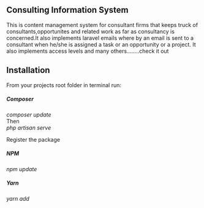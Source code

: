 <h2>Consulting Information System</h2>
This is content management system for consultant firms that keeps truck of consultants,opportunites and related work as far as consultancy is concerned.It also implements laravel emails where by an email is sent to a consultant when he/she is assigned a task or an opportunity or a project.
It also implements access levels and many others........check it out
<h2>Installation</h2>
From your projects root folder in terminal run:
<h5>Composer</h5>
<i>composer update</i><br/>
Then <br/>
<i>php artisan serve</i>

Register the package
<h5>NPM</h5>
<i>npm update</i>
<h5>Yarn</h5>
<i>yarn add</i>
